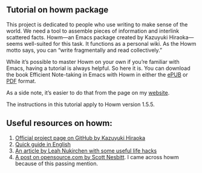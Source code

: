 ## Tutorial on howm package
This project is dedicated to people who use writing to make sense of the world. We need a tool to assemble pieces of information and interlink scattered facts.
Howm—an Emacs package created by Kazuyuki Hiraoka—seems well-suited for this task. It functions as a personal wiki. As the Howm motto says, you can “write fragmentally and read collectively.”

While it’s possible to master Howm on your own if you’re familiar with Emacs, having a tutorial is always helpful. So here it is.
You can download the book Efficient Note-taking in Emacs with Howm in either the [ePUB](Howm_tutorial_eng.epub) or [PDF](Howm_tutorial_eng.pdf) format.

As a side note, it’s easier to do that from the page on my [website](https://emacs101.github.io).

The instructions in this tutorial apply to Howm version 1.5.5. 

## Useful resources on howm:
1. [Official project page on GitHub by Kazuyuki Hiraoka](https://github.com/kaorahi/howm)
2. [Quick guide in English](https://kaorahi.github.io/howm/README.html)
3. [An article by Leah Nukirchen with some useful life hacks](https://leahneukirchen.org/blog/archive/2022/03/note-taking-in-emacs-with-howm.html)
4. [A post on opensource.com by Scott Nesbitt](https://opensource.com/article/18/7/emacs-modes-note-taking). I came across howm because of this passing mention.

